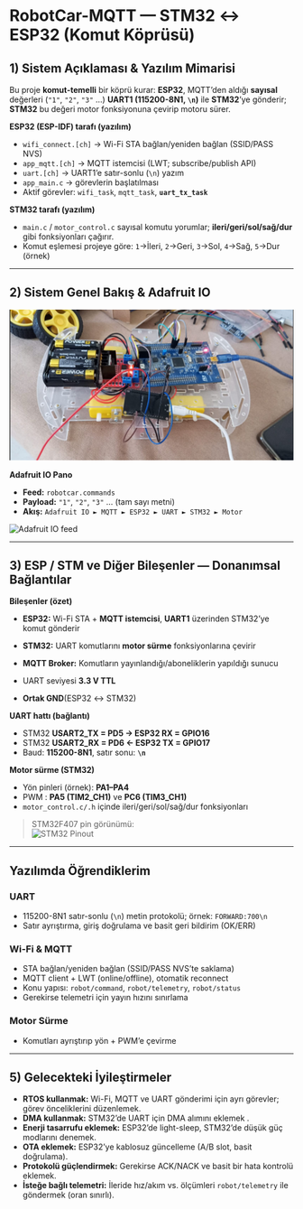 # RobotCar-MQTT — STM32 ↔ ESP32 (Komut Köprüsü)

## 1) Sistem Açıklaması & Yazılım Mimarisi
Bu proje **komut-temelli** bir köprü kurar: **ESP32**, MQTT’den aldığı **sayısal** değerleri (`"1"`, `"2"`, `"3"` …) **UART1 (115200-8N1, `\n`)** ile **STM32**’ye gönderir; **STM32** bu değeri motor fonksiyonuna çevirip motoru sürer.  


**ESP32 (ESP-IDF) tarafı (yazılım)**
- `wifi_connect.[ch]` → Wi-Fi STA bağlan/yeniden bağlan (SSID/PASS NVS)
- `app_mqtt.[ch]` → MQTT istemcisi (LWT; subscribe/publish API)
- `uart.[ch]` → UART1’e satır-sonlu (`\n`) yazım
- `app_main.c` → görevlerin başlatılması
- Aktif görevler: `wifi_task`, `mqtt_task`, **`uart_tx_task`**  
 

**STM32 tarafı (yazılım)**
- `main.c` / `motor_control.c` sayısal komutu yorumlar; **ileri/geri/sol/sağ/dur** gibi fonksiyonları çağırır.
- Komut eşlemesi projeye göre: `1`→İleri, `2`→Geri, `3`→Sol, `4`→Sağ, `5`→Dur (örnek)

---

## 2) Sistem Genel Bakış & Adafruit IO
![Sistem genel bakış](system_overview.png)

**Adafruit IO Pano**
- **Feed:** `robotcar.commands`
- **Payload:** `"1"`, `"2"`, `"3"` … (tam sayı metni)  
- **Akış:** `Adafruit IO ► MQTT ► ESP32 ► UART ► STM32 ► Motor`

![Adafruit IO feed](docs/adafruit_feed_robotcar_commands.png)

---

## 3) ESP / STM ve Diğer Bileşenler — Donanımsal Bağlantılar
**Bileşenler (özet)**
- **ESP32:** Wi-Fi STA + **MQTT istemcisi**, **UART1** üzerinden STM32’ye komut gönderir
- **STM32:** UART komutlarını **motor sürme** fonksiyonlarına çevirir
- **MQTT Broker:** Komutların yayınlandığı/aboneliklerin yapıldığı sunucu

- UART seviyesi **3.3 V TTL**  
- **Ortak GND**(ESP32 ↔ STM32)

**UART hattı (bağlantı)**
- STM32 **USART2_TX = PD5  →  ESP32 RX = GPIO16**
- STM32 **USART2_RX = PD6  ←  ESP32 TX = GPIO17**
- Baud: **115200-8N1**, satır sonu: **`\n`**

**Motor sürme (STM32)**
- Yön pinleri (örnek): **PA1–PA4**
- PWM : **PA5 (TIM2_CH1)** ve **PC6 (TIM3_CH1)**
- `motor_control.c/.h` içinde ileri/geri/sol/sağ/dur fonksiyonları

> STM32F407 pin görünümü:  
> ![STM32 Pinout](docs/pinout_stm32f407.png)

---

## Yazılımda Öğrendiklerim

### UART
- 115200-8N1 satır-sonlu (`\n`) metin protokolü; örnek: `FORWARD:700\n`
- Satır ayrıştırma, giriş doğrulama ve basit geri bildirim (OK/ERR)

### Wi-Fi & MQTT
- STA bağlan/yeniden bağlan (SSID/PASS NVS’te saklama)
- MQTT client + LWT (online/offline), otomatik reconnect
- Konu yapısı: `robot/command`, `robot/telemetry`, `robot/status`
- Gerekirse telemetri için yayın hızını sınırlama

### Motor Sürme
- Komutları ayrıştırıp yön + PWM’e çevirme

---

## 5) Gelecekteki İyileştirmeler 
- **RTOS kullanmak:** Wi-Fi, MQTT ve UART gönderimi için ayrı görevler; görev önceliklerini düzenlemek.
- **DMA kullanmak:** STM32’de UART için DMA alımını eklemek .
- **Enerji tasarrufu eklemek:** ESP32’de light-sleep, STM32’de düşük güç modlarını denemek.
- **OTA eklemek:** ESP32’ye kablosuz güncelleme (A/B slot, basit doğrulama).
- **Protokolü güçlendirmek:** Gerekirse ACK/NACK ve basit bir hata kontrolü eklemek.
- **İsteğe bağlı telemetri:** İleride hız/akım vs. ölçümleri `robot/telemetry` ile göndermek (oran sınırlı).

